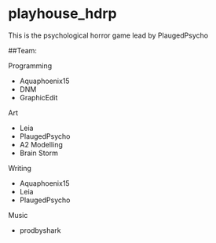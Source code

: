 # playhouse_hdrp
This is the psychological horror game lead by PlaugedPsycho

##Team:

Programming
 - Aquaphoenix15
 - DNM
 - GraphicEdit

Art
 - Leia
 - PlaugedPsycho
 - A2 Modelling
 - Brain Storm

Writing
 - Aquaphoenix15
 - Leia
 - PlaugedPsycho

Music 
 - prodbyshark
